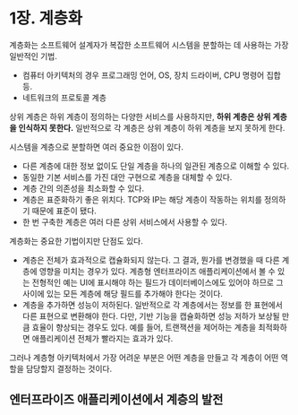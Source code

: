 # 1장. 계층화
계층화는 소프트웨어 설계자가 복잡한 소프트웨어 시스템을 분할하는 데 사용하는 가장 일반적인 기법.
- 컴퓨터 아키텍처의 경우 프로그래밍 언어, OS, 장치 드라이버, CPU 명령어 집합 등.
- 네트워크의 프로토콜 계층

상위 계층은 하위 계층이 정의하는 다양한 서비스를 사용하지만, **하위 계층은 상위 계층을 인식하지 못한다.** 일반적으로 각 계층은 상위 계층이 하위 계층을 보지 못하게 한다.

시스템을 계층으로 분할하면 여러 중요한 이점이 있다.

- 다른 계층에 대한 정보 없이도 단일 계층을 하나의 일관된 계층으로 이해할 수 있다.
- 동일한 기본 서비스를 가진 대안 구현으로 계층을 대체할 수 있다.
- 계층 간의 의존성을 최소화할 수 있다.
- 계층은 표준화하기 좋은 위치다. TCP와 IP는 해당 계층이 작동하는 위치를 정의하기 때문에 표준이 됐다.
- 한 번 구축한 계층은 여러 다른 상위 서비스에서 사용할 수 있다.

계층화는 중요한 기법이지만 단점도 있다.
- 계층은 전체가 효과적으로 캡슐화되지 않는다. 그 결과, 뭔가를 변경했을 때 다른 계층에 영향을 미치는 경우가 있다. 계층형 엔터프라이즈 애플리케이션에서 볼 수 있는 전형적인 예는 UI에 표시해야 하는 필드가 데이터베이스에도 있어야 하므로 그 사이에 있는 모든 계층에 해당 필드를 추가해야 한다는 것이다.
- 계층을 추가하면 성능이 저하된다. 일반적으로 각 계층에서는 정보를 한 표현에서 다른 표현으로 변환해야 한다. 다만, 기반 기능을 캡슐화하면 성능 저하가 보상될 만큼 효율이 향상되는 경우도 있다. 예를 들어, 트랜잭션을 제어하는 계층을 최적화하면 애플리케이션 전체가 빨라지는 효과가 있다.

그러나 계층형 아키텍처에서 가장 어려운 부분은 어떤 계층을 만들고 각 계층이 어떤 역할을 담당할지 결정하는 것이다.

## 엔터프라이즈 애플리케이션에서 계층의 발전
